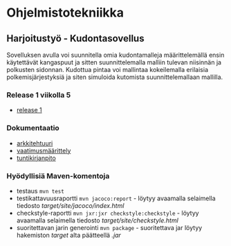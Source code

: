 # Ohjelmistotekniikka

## Harjoitustyö - Kudontasovellus
Sovelluksen avulla voi suunnitella omia kudontamalleja määrittelemällä ensin käytettävät kangaspuut ja sitten suunnittelemalla malliin tulevan niisinnän ja polkusten sidonnan.
Kudottua pintaa voi mallintaa kokeilemalla erilaisia polkemisjärjestyksiä ja siten simuloida kutomista suunnittelemallaan mallilla.

### Release 1 viikolla 5

* [release 1](https://github.com/emmakamutta/ot-harjoitustyo/releases/tag/viikko5)

### Dokumentaatio

* [arkkitehtuuri](https://github.com/emmakamutta/ot-harjoitustyo/blob/master/dokumentaatio/arkkitehtuuri.md)
* [vaatimusmäärittely](https://github.com/emmakamutta/ot-harjoitustyo/blob/master/dokumentaatio/vaatimusmaarittely.md)
* [tuntikirjanpito](https://github.com/emmakamutta/ot-harjoitustyo/blob/master/dokumentaatio/tuntikirjanpito.md)


### Hyödyllisiä Maven-komentoja

* testaus  `mvn test`
* testikattavuusraportti `mvn jacoco:report` - löytyy avaamalla selaimella tiedosto *target/site/jacoco/index.html*
* checkstyle-raportti `mvn jxr:jxr checkstyle:checkstyle` - löytyy avaamalla selaimella tiedosto *target/site/checkstyle.html*
* suoritettavan jarin generointi `mvn package` - suoritettava jar löytyy hakemiston *target* alta päätteellä *.jar*
